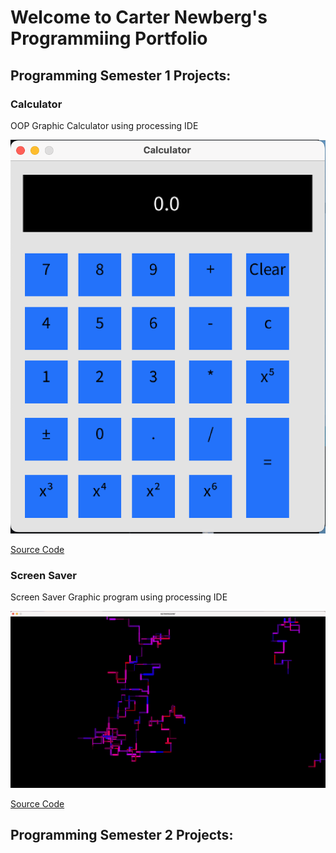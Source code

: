 # Welcome to Carter Newberg's Programmiing Portfolio

## Programming Semester 1 Projects:

### Calculator

OOP Graphic Calculator using processing IDE

![Calculator](https://github.com/cartenewb/computerprogramming/blob/gh-pages/images/calculatorss.png?raw=true)

[Source Code](https://github.com/cartenewb/computerprogramming/tree/gh-pages/src/calculator)

### Screen Saver

Screen Saver Graphic program using processing IDE

![Screen Saver](https://github.com/cartenewb/computerprogramming/blob/gh-pages/images/Screensavershot.png)

[Source Code](https://github.com/cartenewb/computerprogramming/tree/gh-pages/src/ScreenSaver)


## Programming Semester 2 Projects:


